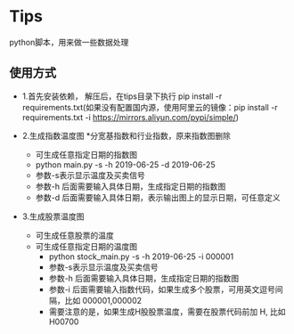 # Tips

python脚本，用来做一些数据处理

## 使用方式

* 1.首先安装依赖， 解压后，在tips目录下执行 pip install -r requirements.txt(如果没有配置国内源，使用阿里云的镜像：pip install -r requirements.txt -i https://mirrors.aliyun.com/pypi/simple/)
   
* 2.生成指数温度图
  *分宽基指数和行业指数，原来指数图删除
    *  可生成任意指定日期的指数图
    * python main.py -s -h 2019-06-25 -d 2019-06-25
    * 参数-s表示显示温度及买卖信号
    * 参数-h 后面需要输入具体日期，生成指定日期的指数图
    * 参数-d 后面需要输入具体日期，表示输出图上的显示日期，可任意定义
  
* 3.生成股票温度图
  * 可生成任意股票的温度
  * 可生成任意指定日期的温度图
    * python stock_main.py -s -h 2019-06-25 -i 000001
    * 参数-s表示显示温度及买卖信号
    * 参数-h 后面需要输入具体日期，生成指定日期的指数图
    * 参数-i 后面需要输入指数代码，如果生成多个股票，可用英文逗号间隔，比如 000001,000002
    * 需要注意的是，如果生成H股股票温度，需要在股票代码前加  H, 比如 H00700



